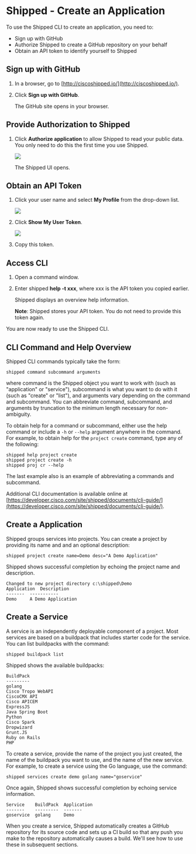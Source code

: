 # Shipped - Create an Application

To use the Shipped CLI to create an application, you need to:

- Sign up with GitHub
- Authorize Shipped to create a GitHub repository on your behalf
- Obtain an API token to identify yourself to Shipped

## Sign up with GitHub

1. In a browser, go to [http://ciscoshipped.io/](http://ciscoshipped.io/).

1. Click **Sign up with GitHub**.

    The GitHub site opens in your browser.

## Provide Authorization to Shipped

1. Click **Authorize application** to allow Shipped to read your public data. You only need to do this the first time you use Shipped.

    ![](posts/files/shipped-cli-labs/assets/authorize.png)

    The Shipped UI opens.

## Obtain an API Token 

1. Click your user name and select **My Profile** from the drop-down list. 
 
    ![](posts/files/shipped-cli-labs/assets/profile.png)

1. Click **Show My User Token**. 

    ![](posts/files/shipped-cli-labs/assets/token.png)

1. Copy this token. 

## Access CLI

1. Open a command window. 

1. Enter shipped **help -t xxx**, where xxx is the API token you copied earlier.

    Shipped displays an overview help information. 

    **Note**: Shipped stores your API token. You do not need to provide this token again. 

You are now ready to use the Shipped CLI.

<a name="Overview"></a>
## CLI Command and Help Overview

Shipped CLI commands typically take the form:

    shipped command subcommand arguments

where command is the Shipped object you want to work with (such as "application" or "service"), subcommand is what you want to do with it (such as "create" or "list"), and arguments vary depending on the command and subcommand. You can abbreviate command, subcommand, and arguments by truncation to the minimum length necessary for non-ambiguity.

To obtain help for a command or subcommand, either use the help command or include a `-h` or `--help` argument anywhere in the command. For example, to obtain help for the `project create` command, type any of the following:

    shipped help project create
    shipped project create -h
    shipped proj cr --help

The last example also is an example of abbreviating a commands and subcommand.

Additional CLI documentation is available online at [https://developer.cisco.com/site/shipped/documents/cli-guide/](https://developer.cisco.com/site/shipped/documents/cli-guide/). 

<a name="create"></a>
## Create a Application
Shipped groups services into projects.  You can create a project by providing its name and and an optional description: 

    shipped project create name=Demo desc="A Demo Application"

Shipped shows successful completion by echoing the project name and description.

    Changed to new project directory c:\shipped\Demo
    Application  Description
    -------  -----------
    Demo	 A Demo Application



<a name="service"></a>
## Create a Service
A service is an independently deployable component of a project. Most services are based on a buildpack that includes starter code for the service. You can list buildpacks with the command:

    shipped buildpack list

Shipped shows the available buildpacks:

    BuildPack
    ---------
    golang
    Cisco Tropo WebAPI
    CiscoCMX API
    Cisco APICEM
    ExpressJS
    Java Spring Boot
    Python
    Cisco Spark
    Dropwizard
    Grunt.JS
    Ruby on Rails
    PHP


To create a service, provide the name of the project you just created, the name of the buildpack you want to use, and the name of the new service.  For example, to create a service using the Go language, use the command:

    shipped services create demo golang name="goservice"

Once again, Shipped shows successful completion by echoing service information.

    Service    BuildPack  Application
    -------    ---------  -------
    goservice  golang     Demo

When you create a service, Shipped automatically creates a GitHub repository for its source code and sets up a CI build so that any push you make to the repository automatically causes a build.  We'll see how to use these in subsequent sections.

        
